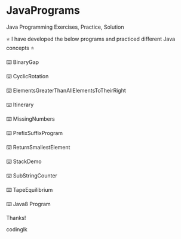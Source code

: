 # JavaPrograms
Java Programming Exercises, Practice, Solution

⭐️ I have developed the below programs and practiced different Java concepts ⭐

⌨️ BinaryGap

⌨️ CyclicRotation

⌨️ ElementsGreaterThanAllElementsToTheirRight

⌨️ Itinerary

⌨️ MissingNumbers

⌨️ PrefixSuffixProgram

⌨️ ReturnSmallestElement

⌨️ StackDemo

⌨️ SubStringCounter

⌨️ TapeEquilibrium

⌨️ Java8 Program


Thanks!

codinglk
